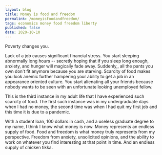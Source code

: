 ```yaml
---
layout: blog
title: Money is food and freedom
permalink: /moneyisfoodandfreedom/
tags: economics money food freedom liberty
published: false
date: 2020-10-10
---
```


Poverty changes you.

Lack of a job causes significant financial stress. You start sleeping abnormally long hours -- secretly hoping that if you sleep long enough, anxiety, and hunger will magically fade away. Suddenly,, all the pants you own don't fit anymore because you are starving. Scarcity of food makes you look anemic further hampering your ability to get a job in an appearance oriented culture. You start alienating all your friends because nobody wants to be seen with an unfortunate looking unemployed fellow.

This is the third instance in my adult life that I have experienced such scarcity of food. The first such instance was in my undergraduate days when I had no money, the second time was when I had quit my first job and this time it is due to a pandemic.

With a student loan, 100 dollars in cash, and a useless graduate degree to my name, I think I know what money is now. Money represents an endless supply of food. Food and freedom is what money truly represents from my perspective. Freedom from anxiety, unsolicited opinions, and the ability to work on whatever you find interesting at that point in time. And an endless supply of chicken tikka.
